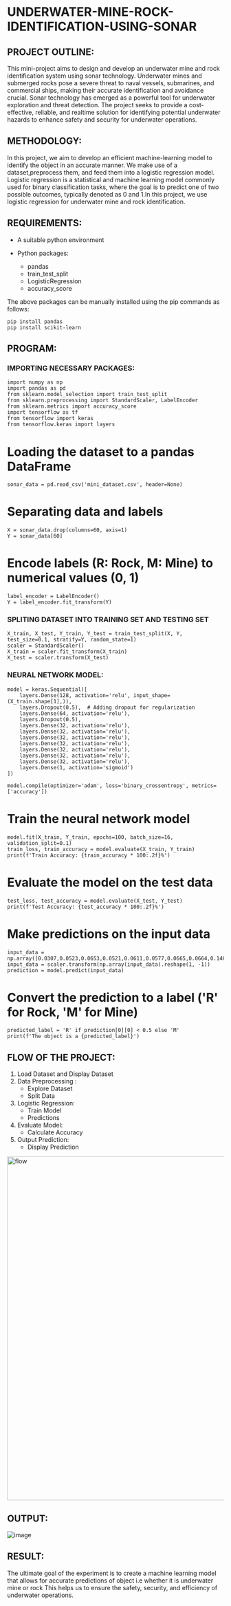 # UNDERWATER-MINE-ROCK-IDENTIFICATION-USING-SONAR



## PROJECT OUTLINE:

This mini-project aims to design and develop an underwater mine and rock identification system using sonar technology.
Underwater mines and submerged rocks pose a severe threat to naval vessels, submarines, and commercial ships, making their accurate identification and avoidance crucial.
Sonar technology has emerged as a powerful tool for underwater exploration and threat detection.
The project seeks to provide a cost-effective, reliable, and realtime solution for identifying potential underwater hazards to
enhance safety and security for underwater operations.


## METHODOLOGY:
In this project, we aim to develop an efficient machine-learning model to identify the object in an accurate manner. 
We make use of a dataset,preprocess them, and feed them into a logistic regression model.
Logistic regression is a statistical and machine learning model commonly used for binary classification tasks, where the goal is to
predict one of two possible outcomes, typically denoted as 0 and 1.In this project, we use logistic regression for underwater mine and rock
identification.


## REQUIREMENTS:

* A suitable python environment

* Python packages:
  *  pandas
  *  train_test_split
  *  LogisticRegression
  *  accuracy_score

The above packages can be manually installed using the pip commands as follows:
```
pip install pandas
pip install scikit-learn

```
## PROGRAM:

### IMPORTING NECESSARY PACKAGES:
```
import numpy as np
import pandas as pd
from sklearn.model_selection import train_test_split
from sklearn.preprocessing import StandardScaler, LabelEncoder
from sklearn.metrics import accuracy_score
import tensorflow as tf
from tensorflow import keras
from tensorflow.keras import layers
```
# Loading the dataset to a pandas DataFrame
```
sonar_data = pd.read_csv('mini_dataset.csv', header=None)
```
# Separating data and labels
```
X = sonar_data.drop(columns=60, axis=1)
Y = sonar_data[60]
```
# Encode labels (R: Rock, M: Mine) to numerical values (0, 1)
```
label_encoder = LabelEncoder()
Y = label_encoder.fit_transform(Y)
```
### SPLITING DATASET INTO TRAINING SET AND TESTING SET
```
X_train, X_test, Y_train, Y_test = train_test_split(X, Y, test_size=0.1, stratify=Y, random_state=1)
scaler = StandardScaler()
X_train = scaler.fit_transform(X_train)
X_test = scaler.transform(X_test)
```
### NEURAL NETWORK MODEL:
```
model = keras.Sequential([
    layers.Dense(128, activation='relu', input_shape=(X_train.shape[1],)),
    layers.Dropout(0.5),  # Adding dropout for regularization
    layers.Dense(64, activation='relu'),
    layers.Dropout(0.5),
    layers.Dense(32, activation='relu'),
    layers.Dense(32, activation='relu'),
    layers.Dense(32, activation='relu'),
    layers.Dense(32, activation='relu'),
    layers.Dense(32, activation='relu'),
    layers.Dense(32, activation='relu'),
    layers.Dense(32, activation='relu'),
    layers.Dense(1, activation='sigmoid')
])

model.compile(optimizer='adam', loss='binary_crossentropy', metrics=['accuracy'])
```
# Train the neural network model
```
model.fit(X_train, Y_train, epochs=100, batch_size=16, validation_split=0.1)
train_loss, train_accuracy = model.evaluate(X_train, Y_train)
print(f'Train Accuracy: {train_accuracy * 100:.2f}%')
```
# Evaluate the model on the test data
```
test_loss, test_accuracy = model.evaluate(X_test, Y_test)
print(f'Test Accuracy: {test_accuracy * 100:.2f}%')
```
# Make predictions on the input data
```
input_data = np.array([0.0307,0.0523,0.0653,0.0521,0.0611,0.0577,0.0665,0.0664,0.1460,0.2792,0.3877,0.4992,0.4981,0.4972,0.5607,0.7339,0.8230,0.9173,0.9975,0.9911,0.8240,0.6498,0.5980,0.4862,0.3150,0.1543,0.0989,0.0284,0.1008,0.2636,0.2694,0.2930,0.2925,0.3998,0.3660,0.3172,0.4609,0.4374,0.1820,0.3376,0.6202,0.4448,0.1863,0.1420,0.0589,0.0576,0.0672,0.0269,0.0245,0.0190,0.0063,0.0321,0.0189,0.0137,0.0277,0.0152,0.0052,0.0121,0.0124,0.0055])
input_data = scaler.transform(np.array(input_data).reshape(1, -1))
prediction = model.predict(input_data)
```
# Convert the prediction to a label ('R' for Rock, 'M' for Mine)
```
predicted_label = 'R' if prediction[0][0] < 0.5 else 'M'
print(f'The object is a {predicted_label}')
```
## FLOW OF THE PROJECT:

1. Load Dataset and Display Dataset
2. Data Preprocessing :
   * Explore Dataset
   * Split Data
3. Logistic Regression:
   * Train Model
   * Predictions
4. Evaluate Model:
   * Calculate Accuracy
5. Output Prediction:
   * Display Prediction

<img height="800" alt="flow" src= "https://github.com/anithapalani2123/UNDERWATER-MINE-ROCK-IDENTIFICATION-USING-SONAR/assets/94184990/c7af5c63-0cf0-470e-8cae-01fe7bc99cbd" >





## OUTPUT:
![image](https://github.com/anithapalani2123/UNDERWATER-MINE-ROCK-IDENTIFICATION-USING-SONAR/assets/94184990/0219ecb4-ac6b-42f2-a2c4-cf923168269f)



## RESULT:
The ultimate goal of the experiment is to create a machine learning model that allows for
accurate predictions of object i.e whether it is underwater mine or rock
This helps us to ensure the safety, security, and efficiency of underwater
operations.















